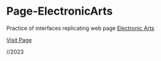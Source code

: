 # Page-ElectronicArts
Practice of interfaces replicating web page [Electronic Arts](https://www.ea.com/es-es/games)

[Visit Page](https://thss-electronic-arts.netlify.app/)

//2023

